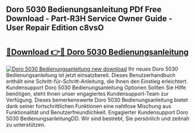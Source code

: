 ## Doro 5030 Bedienungsanleitung PDf Free Download - Part-R3H Service Owner Guide - User Repair Edition c8vsO

# <h2><a href="http://df1u5nq.blite.top/?on=Doro+5030+Bedienungsanleitung">🔗Download 👉🔴 Doro 5030 Bedienungsanleitung</a></h2>

[![Doro 5030 Bedienungsanleitung new download](https://i.imgur.com/lujVjoI.png)](http://df1u5nq.blite.top/?on=Doro+5030+Bedienungsanleitung)
Ihr neues Doro 5030 Bedienungsanleitung ist jetzt einsatzbereit. Dieses Benutzerhandbuch enthält eine Schritt-für-Schritt-Anleitung, die Ihnen den Einstieg erleichtert. Kundensupport Doro 5030 Bedienungsanleitung Optionen Sollten Sie Hilfe benötigen, steht Ihnen unser engagiertes Kundensupport-Team zur Verfügung. Dieses bemerkenswerte Doro 5030 Bedienungsanleitung bietet dank seiner fortschrittlichen Funktionen eine nahtlose Mischung aus Funktionalität und Benutzerfreundlichkeit. Engagierter Kundensupport Doro 5030 BedienungsanleitungDD. Wir sind bestrebt, Sie persönlich und zeitnah zu unterstützen.

